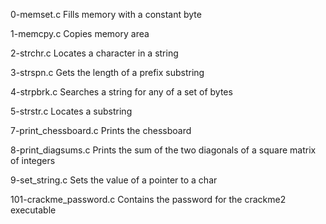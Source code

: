 0-memset.c Fills memory with a constant byte

1-memcpy.c Copies memory area

2-strchr.c Locates a character in a string

3-strspn.c Gets the length of a prefix substring

4-strpbrk.c Searches a string for any of a set of bytes

5-strstr.c Locates a substring

7-print_chessboard.c Prints the chessboard

8-print_diagsums.c Prints the sum of the two diagonals of a square matrix of integers

9-set_string.c Sets the value of a pointer to a char

101-crackme_password.c Contains the password for the crackme2 executable
